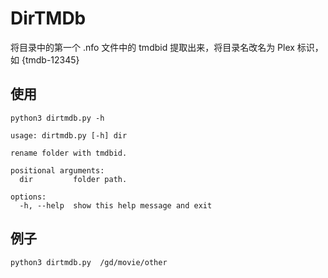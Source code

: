 # DirTMDb
将目录中的第一个 .nfo 文件中的 tmdbid 提取出来，将目录名改名为 Plex 标识，如 {tmdb-12345}


## 使用
```
python3 dirtmdb.py -h

usage: dirtmdb.py [-h] dir

rename folder with tmdbid.

positional arguments:
  dir         folder path.

options:
  -h, --help  show this help message and exit
```

## 例子
```
python3 dirtmdb.py  /gd/movie/other
```

